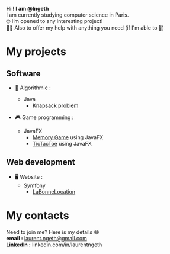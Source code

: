**Hi ! I am @lngeth**  
I am currently studying computer science in Paris.  
:nerd_face:️ I’m opened to any interesting project!  
:fist_right::fist_left: Also to offer my help with anything you need (if I'm able to :see_no_evil:)

# My projects

## Software
- :brain: Algorithmic :
  - Java
    - [Knapsack problem](https://github.com/lngeth/Knapsack-Algorithm)  

- :video_game: Game programming :
  - JavaFX
    - [Memory Game](https://github.com/lngeth/MemoryGame) using JavaFX  
    - [TicTacToe](https://github.com/lngeth/TicTacToe) using JavaFX

## Web development
- :desktop_computer: Website :
  - Symfony
    - [LaBonneLocation](https://github.com/lngeth/LaBonneLocation) 

# My contacts  
Need to join me? Here is my details :smile:  
**email :** laurent.ngeth@gmail.com  
**LinkedIn :** linkedin.com/in/laurentngeth  
